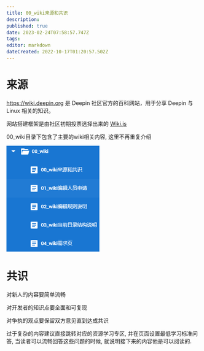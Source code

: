 ```yaml
---
title: 00_wiki来源和共识
description: 
published: true
date: 2023-02-24T07:58:57.747Z
tags: 
editor: markdown
dateCreated: 2022-10-17T01:20:57.502Z
---
```


# 来源
https://wiki.deepin.org 是 Deepin 社区官方的百科网站，用于分享 Deepin 与 Linux 相关的知识。

网站搭建框架是由社区初期投票选择出来的 [Wiki.js](https://js.wiki)

00_wiki目录下包含了主要的wiki相关内容, 这里不再重复介绍

![页面截图](./src/2022-10-17_11770.png)

# 共识
对新人的内容要简单流畅

对开发者的知识点要全面和可复现

对争执的观点要保留双方意见直到达成共识

过于复杂的内容建议直接跳转对应的资源学习专区, 并在页面设置最低学习标准问答,
当读者可以流畅回答这些问题的时候, 就说明接下来的内容他是可以阅读的.
